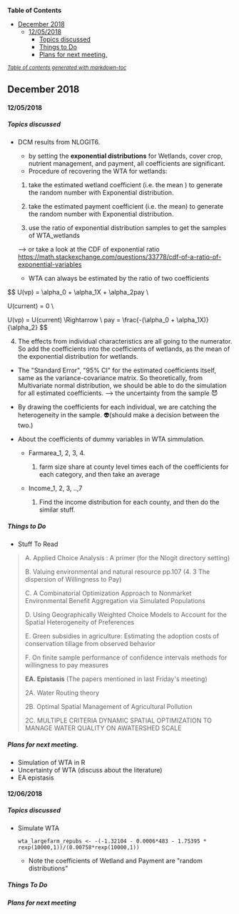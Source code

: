 **Table of Contents**

- [December 2018](#december-2018)
    + [12/05/2018](#12-05-2018)
      - [Topics discussed](#topics-discussed)
      - [Things to Do](#things-to-do)
      - [Plans for next meeting.](#plans-for-next-meeting)

<small><i><a href='http://ecotrust-canada.github.io/markdown-toc/'>Table of contents generated with markdown-toc</a></i></small>



## December 2018

#### 12/05/2018

##### Topics discussed

- DCM results from NLOGIT6. 

  + by setting the **exponential distributions** for Wetlands, cover crop, nutrient management, and payment, all coefficients are significant. 
  + Procedure of recovering the WTA for wetlands:

  1) take the estimated wetland coefficient  (i.e. the mean ) to generate the random number with Exponential distribution.

  2) take the  estimated payment coefficient  (i.e. the mean) to generate the random number with Exponential distribution.

  3) use the ratio of exponential distribution samples to get the samples of WTA_wetlands

   --> or take a look at the CDF of exponential ratio https://math.stackexchange.com/questions/33778/cdf-of-a-ratio-of-exponential-variables

  - WTA can always be estimated by the ratio of two   coefficients


$$
  U(vp) = \alpha_0 + \alpha_1X + \alpha_2pay \\
  
  U(current) = 0 \\
  
  U(vp) = U(current) \Rightarrow \\
  pay = \frac{-(\alpha_0 + \alpha_1X)}{\alpha_2}
$$




  4) The effects from individual characteristics are all going to the numerator. So add the coefficients into the coefficients of wetlands, as the mean of the exponential distribution for wetlands. 





- The "Standard  Error", "95% CI" for the estimated coefficients itself, same as the variance-covariance matrix. So theoretically, from  Multivariate normal distribution, we should be able to do the simulation for all estimated coefficients.  --> the uncertainty from the sample :smiling_imp:
- By drawing the coefficients for each individual, we are catching the heterogeneity in the sample.  :alien:(should make a decision between the two.)



- About the coefficients of dummy variables in WTA simmulation. 

  - Farmarea_1, 2, 3, 4. 

    1)  farm size share at county level times each of the coefficients for each category, and then take an average 

  - Income_1, 2, 3, ..,7

    1) Find the income distribution for each county, and then do the similar stuff. 




#####  Things to Do

- Stuff To Read

> A. Applied Choice Analysis : A primer (for the Nlogit directory setting)
>
> B. Valuing environmental and natural resource pp.107   (4. 3 The dispersion of Willingness to Pay)
>
> C. A Combinatorial Optimization Approach to Nonmarket Environmental Benefit Aggregation via Simulated Populations
>
> D. Using Geographically Weighted Choice Models to Account for the Spatial Heterogeneity of Preferences
>
> E.  Green subsidies in agriculture: Estimating the adoption costs of conservation tillage from observed behavior
>
> F. On finite sample performance of confidence intervals methods for willingness to pay measures
>
> **EA. Epistasis** (The papers mentioned in last Friday's meeting)
>
> 2A. Water Routing theory
>
> 2B. Optimal Spatial Management of Agricultural Pollution
>
> 2C. MULTIPLE CRITERIA DYNAMIC SPATIAL OPTIMIZATION TO MANAGE WATER QUALITY ON AWATERSHED SCALE



##### Plans for next meeting. 

- Simulation of WTA in R
- Uncertainty of WTA (discuss about the literature)
- EA epistasis 



#### 12/06/2018

##### Topics discussed

- Simulate WTA

  ```
  wta_largefarm_repubs <- -(-1.32104 - 0.0006*483 - 1.75395 * rexp(10000,1))/(0.00758*rexp(10000,1))
  ```

  - Note the coefficients of Wetland and Payment are "random distributions"

##### Things To Do

##### Plans for next meeting

